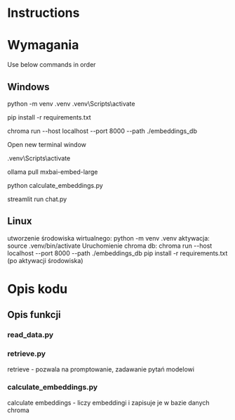 # Instructions

# Wymagania

Use below commands in order

## Windows

python -m venv .venv
.venv\Scripts\activate

pip install -r requirements.txt

chroma run --host localhost --port 8000 --path ./embeddings_db

Open new terminal window

.venv\Scripts\activate

ollama pull mxbai-embed-large

python calculate_embeddings.py

streamlit run chat.py

## Linux

utworzenie środowiska wirtualnego:
python -m venv .venv
aktywacja:
source .venv/bin/activate
Uruchomienie chroma db:
chroma run --host localhost --port 8000 --path ./embeddings_db
pip install -r requirements.txt
(po aktywacji środowiska)

# Opis kodu

## Opis funkcji

### read_data.py

### retrieve.py

retrieve - pozwala na promptowanie, zadawanie pytań modelowi

### calculate_embeddings.py

calculate embeddings - liczy embeddingi i zapisuje je w bazie danych chroma
